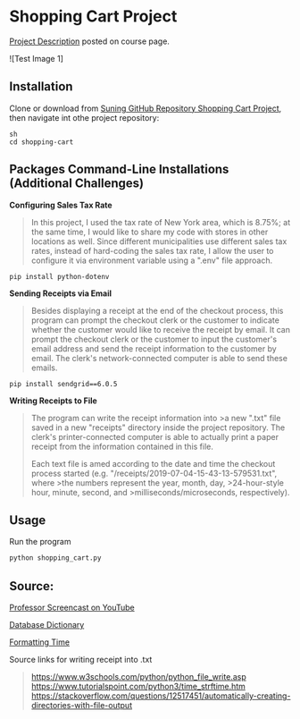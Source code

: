 # Shopping Cart Project

[Project Description](https://github.com/prof-rossetti/georgetown-opim-243-201901/blob/master/projects/shopping-cart.md) posted on course page.

![Test Image 1]


## Installation

Clone or download from [Suning GitHub Repository Shopping Cart Project](https://github.com/sy592/shopping-cart), then navigate int othe project repository:

```
sh
cd shopping-cart
```

## Packages Command-Line Installations (Additional Challenges)

**Configuring Sales Tax Rate**

>In this project, I used the tax rate of New York area, which is 8.75%; at the same time, I would like to share my code with stores in other locations as well. Since different municipalities use different sales tax rates, instead of hard-coding the sales tax rate, I allow the user to configure it via environment variable using a ".env" file approach.

```
pip install python-dotenv
```
**Sending Receipts via Email**

>Besides displaying a receipt at the end of the checkout process, this program can prompt the checkout clerk or the customer to indicate whether the customer would like to receive the receipt by email. It can prompt the checkout clerk or the customer to input the customer's email address and send the receipt information to the customer by email. The clerk's network-connected computer is able to send these emails.

```
pip install sendgrid==6.0.5
```
**Writing Receipts to File**
>The program can write the receipt information into >a new ".txt" file saved in a new "receipts" directory inside the project repository. The clerk's printer-connected computer is able to actually print a paper receipt from the information contained in this file.
>
>Each text file is amed according to the date and time the checkout process started (e.g. "/receipts/2019-07-04-15-43-13-579531.txt", where >the numbers represent the year, month, day, >24-hour-style hour, minute, second, and >milliseconds/microseconds, respectively).


## Usage

Run the program

```py
python shopping_cart.py
```

## Source: 
[Professor Screencast on YouTube](https://www.youtube.com/watch?v=3BaGb-1cIr0&feature=youtu.be)

[Database Dictionary](https://www.w3schools.com/python/python_dictionaries.asp)

[Formatting Time](https://www.w3resource.com/python-exercises/python-basic-exercise-3.php
)

Source links for writing receipt into .txt
>https://www.w3schools.com/python/python_file_write.asp
https://www.tutorialspoint.com/python3/time_strftime.htm
https://stackoverflow.com/questions/12517451/automatically-creating-directories-with-file-output


